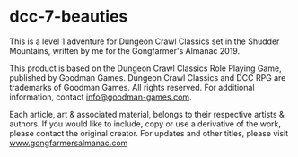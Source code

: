 # dcc-7-beauties

This is a level 1 adventure for Dungeon Crawl Classics set in the Shudder Mountains, written by me for the Gongfarmer's Almanac 2019.

This product is based on the Dungeon Crawl Classics Role Playing Game, published by Goodman Games. Dungeon Crawl Classics and DCC RPG are trademarks of Goodman Games. All rights reserved. For additional information, contact info@goodman-games.com.

Each article, art & associated material, belongs to their respective artists & authors. If you would like to include, copy or use a derivative of the work, please contact the original creator. For updates and other titles, please visit www.gongfarmersalmanac.com
